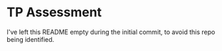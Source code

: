 # TP Assessment

I've left this README empty during the initial commit, to avoid this repo being identified.
